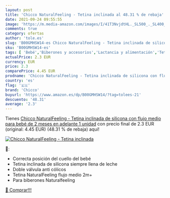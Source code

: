 ```yaml
---
layout: post
title: 'Chicco NaturalFeeling - Tetina inclinada al 48.31 % de rebaja'
date: 2021-09-24 09:55:55
image: 'https://m.media-amazon.com/images/I/41T3NvjdtHL._SL500_._SL400_.jpg'
comments: true
category: ofertas
author: 'tole.es'
slug: 'B00GMHSW14-es Chicco NaturalFeeling - Tetina inclinada de silicona con...'
sku: 'B00GMHSW14-es'
tags: [ 'Bebé','Biberones y accesorios','Lactancia y alimentación','Tetinas para biberón','bebé','chicco', ]
actualPrice: 2.3 EUR
currency: EUR
price: 2.3
comparePrice: 4.45 EUR
prodname: 'Chicco NaturalFeeling - Tetina inclinada de silicona con flujo medio para bebé de 2 meses en adelante  1 unidad'
country: 'es'
flag: '🇪🇸'
brand: 'Chicco'
buyurl: 'https://www.amazon.es/dp/B00GMHSW14/?tag=tolees-21'
descuento: '48.31'
average: '2.3'
---
```


Tienes [Chicco NaturalFeeling - Tetina inclinada de silicona con flujo medio para bebé de 2 meses en adelante  1 unidad](https://www.amazon.es/dp/B00GMHSW14/?tag=tolees-21) con precio final de  2.3 EUR (original: 4.45 EUR) (48.31 %  de rebaja) aqui!

[![Chicco NaturalFeeling - Tetina inclinada](https://m.media-amazon.com/images/I/41T3NvjdtHL._SL500_._SL400_.jpg)](https://www.amazon.es/dp/B00GMHSW14/?tag=tolees-21)

🔎:

- Correcta posición del cuello del bebé
- Tetina inclinada de silicona siempre llena de leche
- Doble válvula anti cólicos
- Tetina NaturalFeeling flujo medio 2m+
- Para biberones Naturalfeeling

[🛒 Comprar!!!](https://www.amazon.es/dp/B00GMHSW14/?tag=tolees-21)
